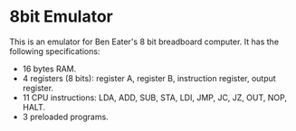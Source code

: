 # 8bit Emulator

This is an emulator for Ben Eater's 8 bit breadboard computer. It has the following specifications:
- 16 bytes RAM.
- 4 registers (8 bits): register A, register B, instruction register, output register.
- 11 CPU instructions: LDA, ADD, SUB, STA, LDI, JMP, JC, JZ, OUT, NOP, HALT. 
- 3 preloaded programs.
